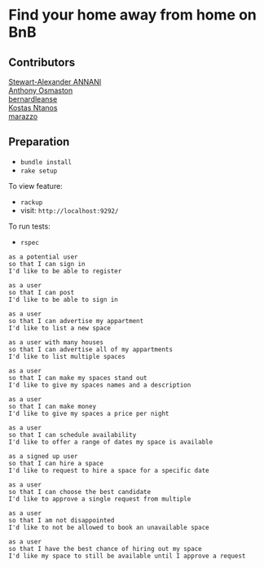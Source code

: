 # Find your home away from home on BnB 


Contributors
-----

<a href='https://github.com/Alex969'>Stewart-Alexander ANNANI</a>  
<a href='https://github.com/AJOsmaston'>Anthony Osmaston</a>  
<a href='https://github.com/bernardleanse'>bernardleanse</a>  
<a href='https://github.com/Kntanos'>Kostas Ntanos</a>  
<a href='https://github.com/marazzo'>marazzo</a>

Preparation
-----


* `bundle install`
* `rake setup`

To view feature:

* `rackup`
* visit: `http://localhost:9292/`

To run tests:

* `rspec`

```
as a potential user
so that I can sign in
I'd like to be able to register

as a user
so that I can post
I'd like to be able to sign in

as a user
so that I can advertise my appartment
I'd like to list a new space

as a user with many houses
so that I can advertise all of my appartments
I'd like to list multiple spaces

as a user
so that I can make my spaces stand out
I'd like to give my spaces names and a description

as a user
so that I can make money
I'd like to give my spaces a price per night

as a user
so that I can schedule availability
I'd like to offer a range of dates my space is available

as a signed up user
so that I can hire a space
I'd like to request to hire a space for a specific date

as a user
so that I can choose the best candidate
I'd like to approve a single request from multiple

as a user
so that I am not disappointed
I'd like to not be allowed to book an unavailable space

as a user
so that I have the best chance of hiring out my space
I'd like my space to still be available until I approve a request

```